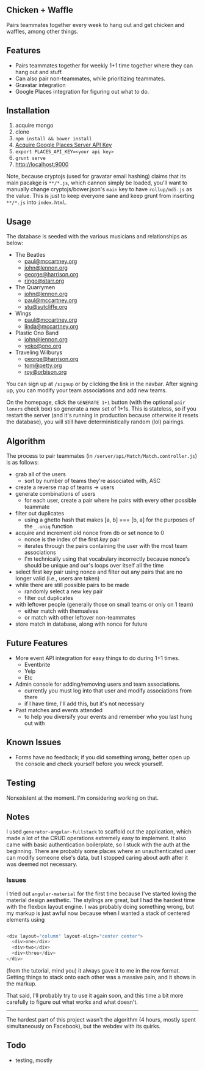 ## Chicken + Waffle

Pairs teammates together every week to hang out and get chicken and waffles, among other things.

## Features

- Pairs teammates together for weekly 1+1 time together where they can hang out and stuff.
- Can also pair non-teammates, while prioritizing teammates.
- Gravatar integration
- Google Places integration for figuring out what to do.

## Installation

1. acquire mongo
2. clone
3. `npm install && bower install`
4. [Acquire Google Places Server API Key](https://developers.google.com/places/documentation/)
4. `export PLACES_API_KEY=<your api key>`
4. `grunt serve`
5. [http://localhost:9000](http://localhost:9000)

Note, because cryptojs (used for gravatar email hashing) claims that its main pacakge is `**/*.js`, which cannon simply be loaded, you'll want to manually change cryptojs/bower.json's `main` key to have `rollup/md5.js` as the value. This is just to keep everyone sane and keep grunt from inserting `**/*.js` into `index.html`.

## Usage

The database is seeded with the various musicians and relationships as below:

- The Beatles
    + paul@mccartney.org
    + john@lennon.org
    + george@harrison.org
    + ringo@starr.org
- The Quarrymen
    + john@lennon.org
    + paul@mccartney.org
    + stu@sutcliffe.org
- Wings
    + paul@mccartney.org
    + linda@mccartney.org
- Plastic Ono Band
    + john@lennon.org
    + yoko@ono.org
- Traveling Wilburys
    + george@harrison.org
    + tom@petty.org
    + roy@orbison.org

You can sign up at `/signup` or by clicking the link in the navbar. After signing up, you can modify your team associations and add new teams.

On the homepage, click the `GENERATE 1+1` button (with the optional `pair loners` check box) so generate a new set of 1+1s. This is stateless, so if you restart the server (and it's running in production because otherwise it resets the database), you will still have deterministically random (lol) pairings.

## Algorithm

The process to pair teammates (in `/server/api/Match/Match.controller.js`) is as follows:

- grab all of the users
    + sort by number of teams they're associated with, ASC
- create a reverse map of teams -> users
- generate combinations of users
    + for each user, create a pair where he pairs with every other possible teammate
- filter out duplicates
    + using a ghetto hash that makes [a, b] === [b, a] for the purposes of the `_.uniq` function
- acquire and increment old nonce from db or set nonce to 0
    + nonce is the index of the first _key_ pair
    + iterates through the pairs containing the user with the most team associations
    + I'm technically using that vocabulary incorrectly because nonce's should be unique and our's loops over itself all the time
- select first key pair using nonce and filter out any pairs that are no longer valid (i.e., users are taken)
- while there are still possible pairs to be made
    + randomly select a new key pair
    + filter out duplicates
- with leftover people (generally those on small teams or only on 1 team)
    + either match with themselves
    + or match with other leftover non-teammates
- store match in database, along with nonce for future


## Future Features

- More event API integration for easy things to do during 1+1 times.
    + Eventbrite
    + Yelp
    + Etc
- Admin console for adding/removing users and team associations.
    + currently you must log into that user and modify associations from there
    + if I have time, I'll add this, but it's not necessary
- Past matches and events attended
    + to help you diversify your events and remember who you last hung out with

## Known Issues

- Forms have no feedback; if you did something wrong, better open up the console and check yourself before you wreck yourself.

## Testing

Nonexistent at the moment. I'm considering working on that.

## Notes

I used `generator-angular-fullstack` to scaffold out the application, which made a lot of the CRUD operations extremely easy to implement. It also came with basic authentication boilerplate, so I stuck with the auth at the beginning. There are probably some places where an unauthenticated user can modify someone else's data, but I stopped caring about auth after it was deemed not necessary.

### Issues

I tried out `angular-material` for the first time because I've started loving the material design aesthetic. The stylings are great, but I had the hardest time with the flexbox layout engine. I was probably doing something wrong, but my markup is just awful now because when I wanted a stack of centered elements using

```javascript

<div layout="column" layout-align="center center">
  <div>one</div>
  <div>two</div>
  <div>three</div>
</div>

```

(from the tutorial, mind you) it always gave it to me in the row format. Getting things to stack onto each other was a massive pain, and it shows in the markup.

That said, I'll probably try to use it again soon, and this time a bit more carefully to figure out what works and what doesn't.

----
The hardest part of this project wasn't the algorithm (4 hours, mostly spent simultaneously on Facebook), but the webdev with its quirks.

## Todo

- testing, mostly